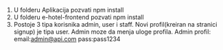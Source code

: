 1) U folderu Aplikacija pozvati npm install
2) U folderu e-hotel-frontend  pozvati npm install
3) Postoje 3 tipa korisnika admin, user  i staff. Novi profil(kreiran na stranici signup) je tipa user.
Admin moze da menja uloge profila.
Admin profil:
email:admin@api.com
pass:pass1234
